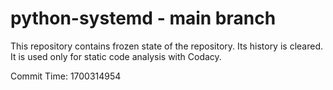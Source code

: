 # python-systemd - main branch

This repository contains frozen state of the repository.
Its history is cleared. It is used only for static code
analysis with Codacy.

Commit Time: 1700314954